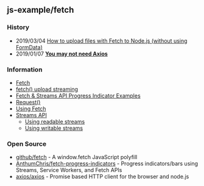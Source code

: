 ## js-example/fetch


### History
- 2019/03/04 [How to upload files with Fetch to Node.js (without using FormData)](https://medium.com/@CWMma/how-to-upload-files-with-fetch-to-node-js-without-using-formdata-687e35ba1ab6)
- 2019/01/07 [**You may not need Axios**](https://danlevy.net/you-may-not-need-axios/)


### Information
- [Fetch](https://github.github.io/fetch/)
- [fetch() upload streaming](https://chromestatus.com/features/5274139738767360)
- [Fetch & Streams API Progress Indicator Examples](https://fetch-progress.anthum.com/)
- [Request()](https://developer.mozilla.org/en-US/docs/Web/API/Request/Request)
- [Using Fetch](https://developer.mozilla.org/en-US/docs/Web/API/Fetch_API/Using_Fetch)
- [Streams API](https://developer.mozilla.org/en-US/docs/Web/API/Streams_API) 
    - [Using readable streams](https://developer.mozilla.org/en-US/docs/Web/API/Streams_API/Using_readable_streams)
    - [Using writable streams](https://developer.mozilla.org/en-US/docs/Web/API/Streams_API/Using_writable_streams)
    

### Open Source
- [github/fetch](https://github.com/github/fetch) - A window.fetch JavaScript polyfill
- [AnthumChris/fetch-progress-indicators](https://github.com/AnthumChris/fetch-progress-indicators) - Progress indicators/bars using Streams, Service Workers, and Fetch APIs
- [axios/axios](https://github.com/axios/axios) - Promise based HTTP client for the browser and node.js